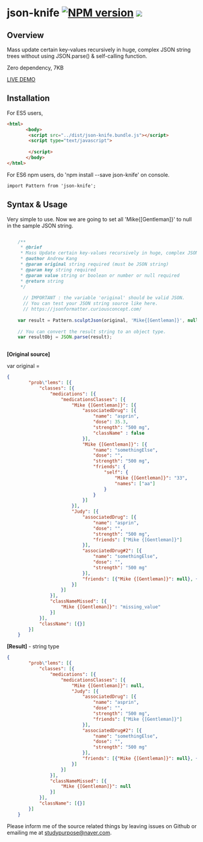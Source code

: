 # json-knife [![NPM version](https://img.shields.io/npm/v/json-knife.svg)](https://www.npmjs.com/package/json-knife) [![](https://data.jsdelivr.com/v1/package/gh/Andrew-Kang-G/json-knife/badge)](https://www.jsdelivr.com/package/gh/Andrew-Kang-G/json-knife)
## Overview
Mass update certain key-values recursively in huge, complex JSON string trees
without using JSON.parse() & self-calling function.

Zero dependency, 7KB

<a href="http://jsfiddle.net/AndrewKang/mq7v54h3/" target="_blank">LIVE DEMO</a>


## Installation

For ES5 users,

``` html
<html>
       <body>
       	<script src="../dist/json-knife.bundle.js"></script>
       	<script type="text/javascript">
         
       	</script>
       </body>
</html>
```

For ES6 npm users, do 'npm install --save json-knife' on console.

``` html
import Pattern from 'json-knife';
```

## Syntax & Usage
Very simple to use. Now we are going to set all 'Mike{[Gentleman]}' to null in the sample JSON string.

```javascript

    /**
     * @brief
     * Mass Update certain key-values recursively in huge, complex JSON string trees
     * @author Andrew Kang
     * @param original string required (must be JSON string)
     * @param key string required
     * @param value string or boolean or number or null required
     * @return string
     */
    
      // IMPORTANT : the variable 'original' should be valid JSON.
      // You can test your JSON string source like here. 
      // https://jsonformatter.curiousconcept.com/
    
    var result = Pattern.sculptJson(original, 'Mike{[Gentleman]}', null);
    
    // You can convert the result string to an object type.
    var resultObj = JSON.parse(result);
    
```
**[Original source]**

var original =
```json
{
        "prob\"lems": [{
            "classes": [{
                "medications": [{
                    "medicationsClasses": [{
                        "Mike {[Gentleman]}": [{
                            "associatedDrug": [{
                                "name": "asprin",
                                "dose": 35.3,
                                "strength": "500 mg",
                                "className" : false
                            }],
                            "Mike {[Gentleman]}": [{
                                "name": "somethingElse",
                                "dose": "",
                                "strength": "500 mg",
                                "friends": {
                                    "self": {
                                        "Mike {[Gentleman]}": "33",
                                        "names": ["aa"]
                                    }
                                }
                            }]
                        }],
                        "Judy": [{
                            "associatedDrug": [{
                                "name": "asprin",
                                "dose": "",
                                "strength": "500 mg",
                                "friends": ["Mike {[Gentleman]}"]
                            }],
                            "associatedDrug#2": [{
                                "name": "somethingElse",
                                "dose": "",
                                "strength": "500 mg"
                            }],
                            "friends": [{"Mike {[Gentleman]}": null}, {"Mike {[Gentleman]}": [["c[ 3\"5ool", 35], ["ca],[1\"3lm"], 53]}, "Jackson", "Mike {[Gentleman]}"]
                        }]
                    }]
                }],
                "classNameMissed": [{
                    "Mike {[Gentleman]}": "missing_value"
                }]
            }],
            "className": [{}]
        }]
    }
```
**[Result]** - string type

```json
{
        "prob\"lems": [{
            "classes": [{
                "medications": [{
                    "medicationsClasses": [{
                        "Mike {[Gentleman]}": null,
                        "Judy": [{
                            "associatedDrug": [{
                                "name": "asprin",
                                "dose": "",
                                "strength": "500 mg",
                                "friends": ["Mike {[Gentleman]}"]
                            }],
                            "associatedDrug#2": [{
                                "name": "somethingElse",
                                "dose": "",
                                "strength": "500 mg"
                            }],
                            "friends": [{"Mike {[Gentleman]}": null}, {"Mike {[Gentleman]}": null}, "Jackson", "Mike {[Gentleman]}"]
                        }]
                    }]
                }],
                "classNameMissed": [{
                    "Mike {[Gentleman]}": null
                }]
            }],
            "className": [{}]
        }]
    }
```

Please inform me of the source related things by leaving issues on Github or emailing me at studypurpose@naver.com.